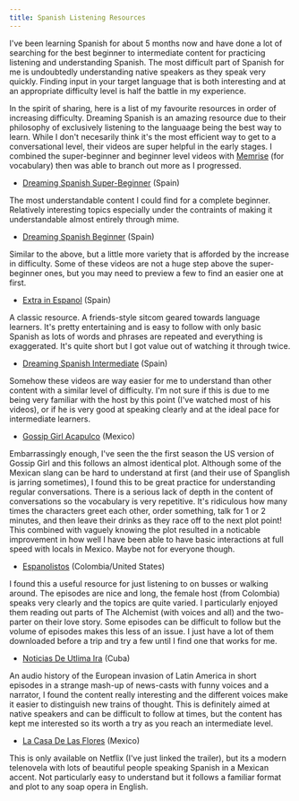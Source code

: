```yaml
---
title: Spanish Listening Resources
---
```


I've been learning Spanish for about 5 months now and have done a lot of searching
for the best beginner to intermediate content for practicing listening and understanding Spanish. The most difficult part of Spanish for me is undoubtedly understanding
native speakers as they speak very quickly. Finding input in your target language that
is both interesting and at an appropriate difficulty level is half the battle in
my experience.

In the spirit of sharing, here is a list of my favourite resources in order of
increasing difficulty. Dreaming Spanish is an amazing resource due to their philosophy
of exclusively listening to the languaage being the best way to learn. While I don't
necesarily think it's the most efficient way to get to a conversational level, their
videos are super helpful in the early stages. I combined the super-beginner and
beginner level videos with [Memrise](https://www.memrise.com) (for vocabulary)
then was able to branch out more as I progressed.


 - [Dreaming Spanish Super-Beginner](https://www.youtube.com/playlist?list=PLlpPf-YgbU7GbOHc3siOGQ5KmVSngZucl) (Spain)

The most understandable content I could find for a complete beginner. Relatively
interesting topics especially under the contraints of making it understandable almost
entirely through mime.

 - [Dreaming Spanish Beginner](https://www.youtube.com/playlist?list=PLlpPf-YgbU7HWrrenMs3-nuhxgzyAiA-C) (Spain)

Similar to the above, but a little more variety that is afforded by the increase in
difficulty. Some of these videos are not a huge step above the super-beginner ones,
but you may need to preview a few to find an easier one at first.

 - [Extra in Espanol](https://www.youtube.com/watch?v=z-dx6kd5f4E) (Spain)

A classic resource. A friends-style sitcom geared towards language learners. It's
pretty entertaining and is easy to follow with only basic Spanish as lots of words
and phrases are repeated and everything is exaggerated. It's quite short but I got
value out of watching it through twice.

 - [Dreaming Spanish Intermediate](https://www.youtube.com/playlist?list=PLlpPf-YgbU7Gssxi9f72cZktgOb4Vpdoy) (Spain)

Somehow these videos are way easier for me to understand than other content with a
similar level of difficulty. I'm not sure if this is due to me being very familiar
with the host by this point (I've watched most of his videos), or if he is very
good at speaking clearly and at the ideal pace for intermediate learners.

 - [Gossip Girl Acapulco](http://gossipgirlacapulcocapitulos.blogspot.com/) (Mexico)

Embarrassingly enough, I've seen the the first season the US version of Gossip Girl
and this follows an almost identical plot. Although some of the Mexican slang can be
hard to understand at first (and their use of Spanglish is jarring sometimes), I
found this to be great practice for understanding regular conversations. There is
a serious lack of depth in the content of conversations so the vocabulary is very
repetitive. It's ridiculous how many times the characters greet each other, order something, talk for 1 or 2 minutes, and then leave their drinks as they race off to the
next plot point! This combined with vaguely knowing the plot resulted in a noticable
improvement in how well I have been able to have basic interactions at full speed with
locals in Mexico. Maybe not for everyone though.

 - [Espanolistos](https://www.espanolistos.com/) (Colombia/United States)

I found this a useful resource for just listening to on busses or walking around. The
episodes are nice and long, the female host (from Colombia) speaks very clearly and
the topics are quite varied. I particularly enjoyed them reading out parts of The
Alchemist (with voices and all) and the two-parter on their love story. Some episodes
can be difficult to follow but the volume of episodes makes this less of an issue. I
just have a lot of them downloaded before a trip and try a few until I find one that
works for me.
 
 - [Noticias De Utlima Ira](https://radialistas.net/serie-noticias-de-ultima-ira/) (Cuba)

An audio history of the European invasion of Latin America in short episodes in a
strange mash-up of news-casts with funny voices and a narrator, I found the content
really interesting and the different voices make it easier to distinguish new trains
of thought. This is definitely aimed at native speakers and can be difficult to
follow at times, but the content has kept me interested so its worth a try as you
reach an intermediate level.

 - [La Casa De Las Flores](https://www.youtube.com/watch?v=isgq4NbpHlY) (Mexico)

This is only available on Netflix (I've just linked the trailer), but its a modern
telenovela with lots of beautiful people speaking Spanish in a Mexican accent. Not
particularly easy to understand but it follows a familiar format and plot to any
soap opera in English.

